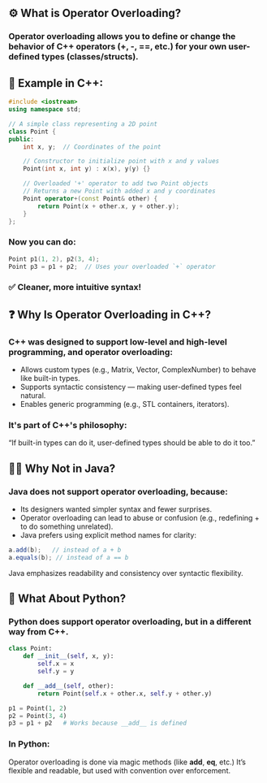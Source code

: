 ## **⚙️ What is Operator Overloading?**
### Operator overloading allows you to **define or change** the behavior of C++ **operators** (+, -, ==, etc.) for your own user-defined types (classes/structs).

## 🧾 Example in C++:
```cpp
#include <iostream>
using namespace std;

// A simple class representing a 2D point
class Point {
public:
    int x, y;  // Coordinates of the point

    // Constructor to initialize point with x and y values
    Point(int x, int y) : x(x), y(y) {}

    // Overloaded '+' operator to add two Point objects
    // Returns a new Point with added x and y coordinates
    Point operator+(const Point& other) {
        return Point(x + other.x, y + other.y);
    }
};

```
### Now you can do:
```cpp
Point p1(1, 2), p2(3, 4);
Point p3 = p1 + p2;  // Uses your overloaded `+` operator
```
### ✅ Cleaner, more intuitive syntax!

## **❓ Why Is Operator Overloading in C++?**

### C++ was designed to support low-level and high-level programming, and operator overloading:
- Allows custom types (e.g., Matrix, Vector, ComplexNumber) to behave like built-in types.
- Supports syntactic consistency — making user-defined types feel natural.
- Enables generic programming (e.g., STL containers, iterators).

### It's part of C++'s philosophy:
“If built-in types can do it, user-defined types should be able to do it too.”



## **🧑‍⚖️ Why Not in Java?**
### Java does not support operator overloading, because:

- Its designers wanted simpler syntax and fewer surprises.
- Operator overloading can lead to abuse or confusion (e.g., redefining + to do something unrelated).
- Java prefers using explicit method names for clarity:

```java
a.add(b);   // instead of a + b
a.equals(b); // instead of a == b
```
 Java emphasizes readability and consistency over syntactic flexibility.



## 🐍 **What About Python?**
### Python does support operator overloading, but in a different way from C++.
```python
class Point:
    def __init__(self, x, y):
        self.x = x
        self.y = y

    def __add__(self, other):
        return Point(self.x + other.x, self.y + other.y)
```
```python
p1 = Point(1, 2)
p2 = Point(3, 4)
p3 = p1 + p2   # Works because __add__ is defined
```

### In Python:
Operator overloading is done via magic methods (like __add__, __eq__, etc.)
It’s flexible and readable, but used with convention over enforcement.
